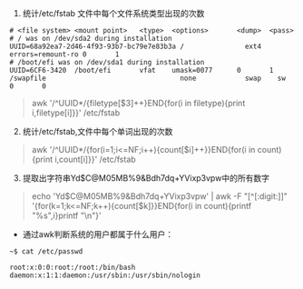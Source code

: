 1. 统计/etc/fstab 文件中每个文件系统类型出现的次数

```
# <file system> <mount point>   <type>  <options>       <dump>  <pass>
# / was on /dev/sda2 during installation
UUID=68a92ea7-2d46-4f93-93b7-bc79e7e83b3a /               ext4    errors=remount-ro 0       1
# /boot/efi was on /dev/sda1 during installation
UUID=6CF6-3420  /boot/efi       vfat    umask=0077      0       1
/swapfile                                 none            swap    sw              0       0
```

> awk '/^UUID*/{filetype[$3]++}END{for(i in filetype){print i,filetype[i]}}' /etc/fstab

2. 统计/etc/fstab,文件中每个单词出现的次数

> awk '/^UUID*/{for(i=1;i<=NF;i++){count[$i]++}}END{for(i in count){print i,count[i]}}' /etc/fstab

3. 提取出字符串Yd$C@M05MB%9&Bdh7dq+YVixp3vpw中的所有数字

> echo 'Yd$C@M05MB%9&Bdh7dq+YVixp3vpw' | awk -F "[^[:digit:]]" '{for(k=1;k<=NF;k++){count[$k]}}END{for(i in count){printf "%s",i}printf "\n"}'

* 通过awk判断系统的用户都属于什么用户：

```
~$ cat /etc/passwd

root:x:0:0:root:/root:/bin/bash
daemon:x:1:1:daemon:/usr/sbin:/usr/sbin/nologin

```